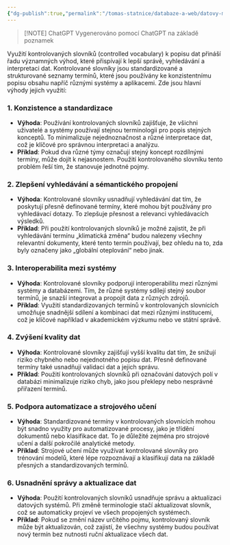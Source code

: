 ```yaml
---
{"dg-publish":true,"permalink":"/tomas-statnice/databaze-a-web/datovy-management/procesy-zprcovani-dat/vyhody-vyuziti-kontrolovanych-slovniku/","tags":["tomas","datovy_management","databaze_a_web"],"noteIcon":""}
---
```


> [!NOTE] ChatGPT
> Vygenerováno pomocí ChatGPT na základě poznamek

Využití kontrolovaných slovníků (controlled vocabulary) k popisu dat přináší řadu významných výhod, které přispívají k lepší správě, vyhledávání a interpretaci dat. Kontrolované slovníky jsou standardizované a strukturované seznamy termínů, které jsou používány ke konzistentnímu popisu obsahu napříč různými systémy a aplikacemi. Zde jsou hlavní výhody jejich využití:

### 1. **Konzistence a standardizace**
   - **Výhoda**: Používání kontrolovaných slovníků zajišťuje, že všichni uživatelé a systémy používají stejnou terminologii pro popis stejných konceptů. To minimalizuje nejednoznačnost a různé interpretace dat, což je klíčové pro správnou interpretaci a analýzu.
   - **Příklad**: Pokud dva různé týmy označují stejný koncept rozdílnými termíny, může dojít k nejasnostem. Použití kontrolovaného slovníku tento problém řeší tím, že stanovuje jednotné pojmy.

### 2. **Zlepšení vyhledávání a sémantického propojení**
   - **Výhoda**: Kontrolované slovníky usnadňují vyhledávání dat tím, že poskytují přesně definované termíny, které mohou být používány pro vyhledávací dotazy. To zlepšuje přesnost a relevanci vyhledávacích výsledků.
   - **Příklad**: Při použití kontrolovaných slovníků je možné zajistit, že při vyhledávání termínu „klimatická změna“ budou nalezeny všechny relevantní dokumenty, které tento termín používají, bez ohledu na to, zda byly označeny jako „globální oteplování“ nebo jinak.

### 3. **Interoperabilita mezi systémy**
   - **Výhoda**: Kontrolované slovníky podporují interoperabilitu mezi různými systémy a databázemi. Tím, že různé systémy sdílejí stejný soubor termínů, je snazší integrovat a propojit data z různých zdrojů.
   - **Příklad**: Využití standardizovaných termínů v kontrolovaných slovnících umožňuje snadnější sdílení a kombinaci dat mezi různými institucemi, což je klíčové například v akademickém výzkumu nebo ve státní správě.

### 4. **Zvýšení kvality dat**
   - **Výhoda**: Kontrolované slovníky zajišťují vyšší kvalitu dat tím, že snižují riziko chybného nebo nejednotného popisu dat. Přesně definované termíny také usnadňují validaci dat a jejich správu.
   - **Příklad**: Použití kontrolovaných slovníků při označování datových polí v databázi minimalizuje riziko chyb, jako jsou překlepy nebo nesprávné přiřazení termínů.

### 5. **Podpora automatizace a strojového učení**
   - **Výhoda**: Standardizované termíny v kontrolovaných slovnících mohou být snadno využity pro automatizované procesy, jako je třídění dokumentů nebo klasifikace dat. To je důležité zejména pro strojové učení a další pokročilé analytické metody.
   - **Příklad**: Strojové učení může využívat kontrolované slovníky pro trénování modelů, které lépe rozpoznávají a klasifikují data na základě přesných a standardizovaných termínů.

### 6. **Usnadnění správy a aktualizace dat**
   - **Výhoda**: Použití kontrolovaných slovníků usnadňuje správu a aktualizaci datových systémů. Při změně terminologie stačí aktualizovat slovník, což se automaticky projeví ve všech propojených systémech.
   - **Příklad**: Pokud se změní název určitého pojmu, kontrolovaný slovník může být aktualizován, což zajistí, že všechny systémy budou používat nový termín bez nutnosti ruční aktualizace všech dat.
